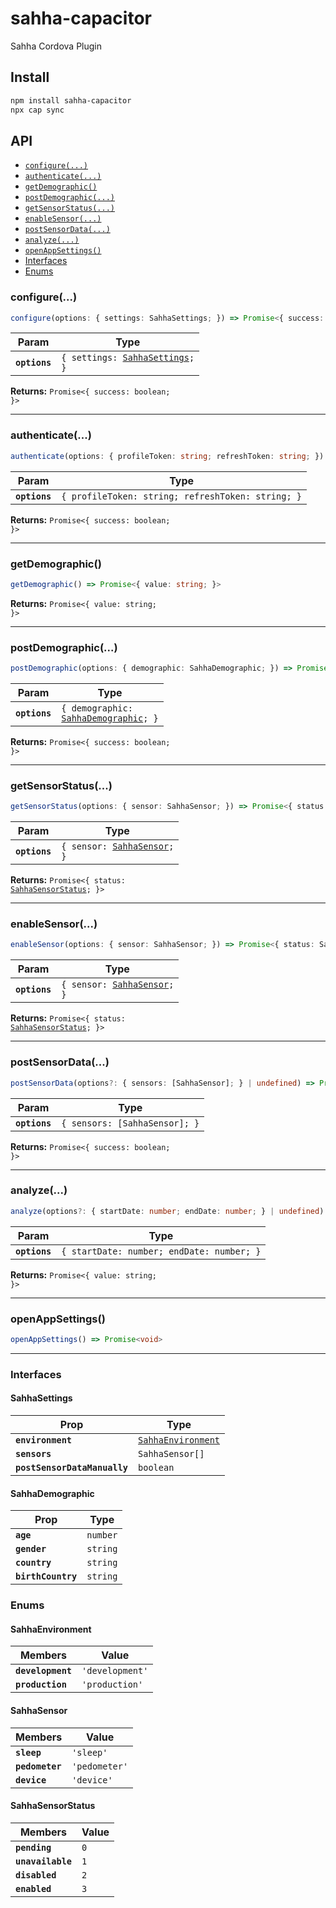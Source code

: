 # sahha-capacitor

Sahha Cordova Plugin

## Install

```bash
npm install sahha-capacitor
npx cap sync
```

## API

<docgen-index>

* [`configure(...)`](#configure)
* [`authenticate(...)`](#authenticate)
* [`getDemographic()`](#getdemographic)
* [`postDemographic(...)`](#postdemographic)
* [`getSensorStatus(...)`](#getsensorstatus)
* [`enableSensor(...)`](#enablesensor)
* [`postSensorData(...)`](#postsensordata)
* [`analyze(...)`](#analyze)
* [`openAppSettings()`](#openappsettings)
* [Interfaces](#interfaces)
* [Enums](#enums)

</docgen-index>

<docgen-api>
<!--Update the source file JSDoc comments and rerun docgen to update the docs below-->

### configure(...)

```typescript
configure(options: { settings: SahhaSettings; }) => Promise<{ success: boolean; }>
```

| Param         | Type                                                                   |
| ------------- | ---------------------------------------------------------------------- |
| **`options`** | <code>{ settings: <a href="#sahhasettings">SahhaSettings</a>; }</code> |

**Returns:** <code>Promise&lt;{ success: boolean; }&gt;</code>

--------------------


### authenticate(...)

```typescript
authenticate(options: { profileToken: string; refreshToken: string; }) => Promise<{ success: boolean; }>
```

| Param         | Type                                                         |
| ------------- | ------------------------------------------------------------ |
| **`options`** | <code>{ profileToken: string; refreshToken: string; }</code> |

**Returns:** <code>Promise&lt;{ success: boolean; }&gt;</code>

--------------------


### getDemographic()

```typescript
getDemographic() => Promise<{ value: string; }>
```

**Returns:** <code>Promise&lt;{ value: string; }&gt;</code>

--------------------


### postDemographic(...)

```typescript
postDemographic(options: { demographic: SahhaDemographic; }) => Promise<{ success: boolean; }>
```

| Param         | Type                                                                            |
| ------------- | ------------------------------------------------------------------------------- |
| **`options`** | <code>{ demographic: <a href="#sahhademographic">SahhaDemographic</a>; }</code> |

**Returns:** <code>Promise&lt;{ success: boolean; }&gt;</code>

--------------------


### getSensorStatus(...)

```typescript
getSensorStatus(options: { sensor: SahhaSensor; }) => Promise<{ status: SahhaSensorStatus; }>
```

| Param         | Type                                                             |
| ------------- | ---------------------------------------------------------------- |
| **`options`** | <code>{ sensor: <a href="#sahhasensor">SahhaSensor</a>; }</code> |

**Returns:** <code>Promise&lt;{ status: <a href="#sahhasensorstatus">SahhaSensorStatus</a>; }&gt;</code>

--------------------


### enableSensor(...)

```typescript
enableSensor(options: { sensor: SahhaSensor; }) => Promise<{ status: SahhaSensorStatus; }>
```

| Param         | Type                                                             |
| ------------- | ---------------------------------------------------------------- |
| **`options`** | <code>{ sensor: <a href="#sahhasensor">SahhaSensor</a>; }</code> |

**Returns:** <code>Promise&lt;{ status: <a href="#sahhasensorstatus">SahhaSensorStatus</a>; }&gt;</code>

--------------------


### postSensorData(...)

```typescript
postSensorData(options?: { sensors: [SahhaSensor]; } | undefined) => Promise<{ success: boolean; }>
```

| Param         | Type                                     |
| ------------- | ---------------------------------------- |
| **`options`** | <code>{ sensors: [SahhaSensor]; }</code> |

**Returns:** <code>Promise&lt;{ success: boolean; }&gt;</code>

--------------------


### analyze(...)

```typescript
analyze(options?: { startDate: number; endDate: number; } | undefined) => Promise<{ value: string; }>
```

| Param         | Type                                                 |
| ------------- | ---------------------------------------------------- |
| **`options`** | <code>{ startDate: number; endDate: number; }</code> |

**Returns:** <code>Promise&lt;{ value: string; }&gt;</code>

--------------------


### openAppSettings()

```typescript
openAppSettings() => Promise<void>
```

--------------------


### Interfaces


#### SahhaSettings

| Prop                         | Type                                                          |
| ---------------------------- | ------------------------------------------------------------- |
| **`environment`**            | <code><a href="#sahhaenvironment">SahhaEnvironment</a></code> |
| **`sensors`**                | <code>SahhaSensor[]</code>                                    |
| **`postSensorDataManually`** | <code>boolean</code>                                          |


#### SahhaDemographic

| Prop               | Type                |
| ------------------ | ------------------- |
| **`age`**          | <code>number</code> |
| **`gender`**       | <code>string</code> |
| **`country`**      | <code>string</code> |
| **`birthCountry`** | <code>string</code> |


### Enums


#### SahhaEnvironment

| Members           | Value                      |
| ----------------- | -------------------------- |
| **`development`** | <code>'development'</code> |
| **`production`**  | <code>'production'</code>  |


#### SahhaSensor

| Members         | Value                    |
| --------------- | ------------------------ |
| **`sleep`**     | <code>'sleep'</code>     |
| **`pedometer`** | <code>'pedometer'</code> |
| **`device`**    | <code>'device'</code>    |


#### SahhaSensorStatus

| Members           | Value          |
| ----------------- | -------------- |
| **`pending`**     | <code>0</code> |
| **`unavailable`** | <code>1</code> |
| **`disabled`**    | <code>2</code> |
| **`enabled`**     | <code>3</code> |

</docgen-api>
